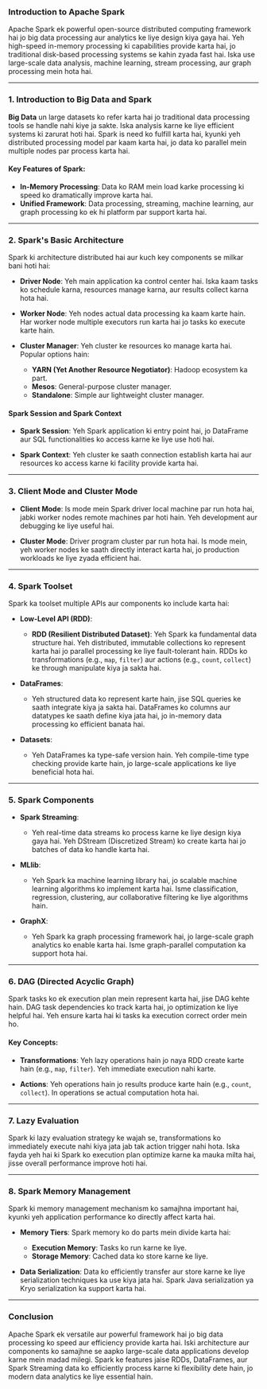 ### **Introduction to Apache Spark**

Apache Spark ek powerful open-source distributed computing framework hai jo big data processing aur analytics ke liye design kiya gaya hai. Yeh high-speed in-memory processing ki capabilities provide karta hai, jo traditional disk-based processing systems se kahin zyada fast hai. Iska use large-scale data analysis, machine learning, stream processing, aur graph processing mein hota hai.

---

### **1. Introduction to Big Data and Spark**
**Big Data** un large datasets ko refer karta hai jo traditional data processing tools se handle nahi kiye ja sakte. Iska analysis karne ke liye efficient systems ki zarurat hoti hai. Spark is need ko fulfill karta hai, kyunki yeh distributed processing model par kaam karta hai, jo data ko parallel mein multiple nodes par process karta hai.

#### Key Features of Spark:
- **In-Memory Processing**: Data ko RAM mein load karke processing ki speed ko dramatically improve karta hai.
- **Unified Framework**: Data processing, streaming, machine learning, aur graph processing ko ek hi platform par support karta hai.

---

### **2. Spark's Basic Architecture**
Spark ki architecture distributed hai aur kuch key components se milkar bani hoti hai:

- **Driver Node**: Yeh main application ka control center hai. Iska kaam tasks ko schedule karna, resources manage karna, aur results collect karna hota hai.
  
- **Worker Node**: Yeh nodes actual data processing ka kaam karte hain. Har worker node multiple executors run karta hai jo tasks ko execute karte hain.

- **Cluster Manager**: Yeh cluster ke resources ko manage karta hai. Popular options hain:
  - **YARN (Yet Another Resource Negotiator)**: Hadoop ecosystem ka part.
  - **Mesos**: General-purpose cluster manager.
  - **Standalone**: Simple aur lightweight cluster manager.

#### Spark Session and Spark Context
- **Spark Session**: Yeh Spark application ki entry point hai, jo DataFrame aur SQL functionalities ko access karne ke liye use hoti hai.
  
- **Spark Context**: Yeh cluster ke saath connection establish karta hai aur resources ko access karne ki facility provide karta hai.

---

### **3. Client Mode and Cluster Mode**
- **Client Mode**: Is mode mein Spark driver local machine par run hota hai, jabki worker nodes remote machines par hoti hain. Yeh development aur debugging ke liye useful hai.

- **Cluster Mode**: Driver program cluster par run hota hai. Is mode mein, yeh worker nodes ke saath directly interact karta hai, jo production workloads ke liye zyada efficient hai.

---

### **4. Spark Toolset**
Spark ka toolset multiple APIs aur components ko include karta hai:

- **Low-Level API (RDD)**: 
  - **RDD (Resilient Distributed Dataset)**: Yeh Spark ka fundamental data structure hai. Yeh distributed, immutable collections ko represent karta hai jo parallel processing ke liye fault-tolerant hain. RDDs ko transformations (e.g., `map`, `filter`) aur actions (e.g., `count`, `collect`) ke through manipulate kiya ja sakta hai.

- **DataFrames**: 
  - Yeh structured data ko represent karte hain, jise SQL queries ke saath integrate kiya ja sakta hai. DataFrames ko columns aur datatypes ke saath define kiya jata hai, jo in-memory data processing ko efficient banata hai.

- **Datasets**: 
  - Yeh DataFrames ka type-safe version hain. Yeh compile-time type checking provide karte hain, jo large-scale applications ke liye beneficial hota hai.

---

### **5. Spark Components**
- **Spark Streaming**: 
  - Yeh real-time data streams ko process karne ke liye design kiya gaya hai. Yeh DStream (Discretized Stream) ko create karta hai jo batches of data ko handle karta hai.

- **MLlib**: 
  - Yeh Spark ka machine learning library hai, jo scalable machine learning algorithms ko implement karta hai. Isme classification, regression, clustering, aur collaborative filtering ke liye algorithms hain.

- **GraphX**: 
  - Yeh Spark ka graph processing framework hai, jo large-scale graph analytics ko enable karta hai. Isme graph-parallel computation ka support hota hai.

---

### **6. DAG (Directed Acyclic Graph)**
Spark tasks ko ek execution plan mein represent karta hai, jise DAG kehte hain. DAG task dependencies ko track karta hai, jo optimization ke liye helpful hai. Yeh ensure karta hai ki tasks ka execution correct order mein ho.

#### Key Concepts:
- **Transformations**: Yeh lazy operations hain jo naya RDD create karte hain (e.g., `map`, `filter`). Yeh immediate execution nahi karte.
  
- **Actions**: Yeh operations hain jo results produce karte hain (e.g., `count`, `collect`). In operations se actual computation hota hai.

---

### **7. Lazy Evaluation**
Spark ki lazy evaluation strategy ke wajah se, transformations ko immediately execute nahi kiya jata jab tak action trigger nahi hota. Iska fayda yeh hai ki Spark ko execution plan optimize karne ka mauka milta hai, jisse overall performance improve hoti hai.

---

### **8. Spark Memory Management**
Spark ki memory management mechanism ko samajhna important hai, kyunki yeh application performance ko directly affect karta hai. 

- **Memory Tiers**: Spark memory ko do parts mein divide karta hai:
  - **Execution Memory**: Tasks ko run karne ke liye.
  - **Storage Memory**: Cached data ko store karne ke liye.

- **Data Serialization**: Data ko efficiently transfer aur store karne ke liye serialization techniques ka use kiya jata hai. Spark Java serialization ya Kryo serialization ka support karta hai.

---

### **Conclusion**
Apache Spark ek versatile aur powerful framework hai jo big data processing ko speed aur efficiency provide karta hai. Iski architecture aur components ko samajhne se aapko large-scale data applications develop karne mein madad milegi. Spark ke features jaise RDDs, DataFrames, aur Spark Streaming data ko efficiently process karne ki flexibility dete hain, jo modern data analytics ke liye essential hain.
